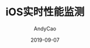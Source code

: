---
layout:     post
title:      iOS实时性能监测
subtitle:   
date:       2019-09-07
author:     AndyCao
header-img: img/post-bg-coffee.jpeg
catalog: true
tags:
    - iOS
    - Objective-C
---